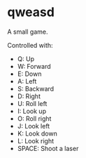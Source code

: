 # qweasd

A small game.

Controlled with:

* Q: Up
* W: Forward
* E: Down
* A: Left
* S: Backward
* D: Right
* U: Roll left
* I: Look up
* O: Roll right
* J: Look left
* K: Look down
* L: Look right
* SPACE: Shoot a laser
